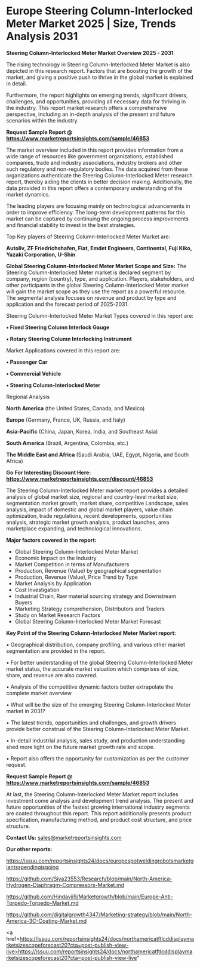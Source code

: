 # Europe Steering Column-Interlocked Meter Market 2025 | Size, Trends Analysis 2031

<Strong> Steering Column-Interlocked Meter Market Overview 2025 - 2031</strong>

The rising technology in Steering Column-Interlocked Meter Market is also depicted in this research report. Factors that are boosting the growth of the market, and giving a positive push to thrive in the global market is explained in detail.

Furthermore, the report highlights on emerging trends, significant drivers, challenges, and opportunities, providing all necessary data for thriving in the industry. This report market research offers a comprehensive perspective, including an in-depth analysis of the present and future scenarios within the industry.

<strong>Request Sample Report @ <a href=https://www.marketreportsinsights.com/sample/46853>https://www.marketreportsinsights.com/sample/46853</a></strong>

The market overview included in this report provides information from a wide range of resources like government organizations, established companies, trade and industry associations, industry brokers and other such regulatory and non-regulatory bodies. The data acquired from these organizations authenticate the Steering Column-Interlocked Meter research report, thereby aiding the clients in better decision making. Additionally, the data provided in this report offers a contemporary understanding of the market dynamics.

The leading players are focusing mainly on technological advancements in order to improve efficiency. The long-term development patterns for this market can be captured by continuing the ongoing process improvements and financial stability to invest in the best strategies.

Top Key players of Steering Column-Interlocked Meter Market are:

<strong>Autoliv, ZF Friedrichshafen, Fiat, Emdet Engineers, Continental, Fuji Kiko, Yazaki Corporation, U-Shin</strong>

<strong><b>Global Steering Column-Interlocked Meter Market Scope and Size:</b></strong>
The Steering Column-Interlocked Meter market is declared segment by company, region (country), type, and application. Players, stakeholders, and other participants in the global Steering Column-Interlocked Meter market will gain the market scope as they use the report as a powerful resource. The segmental analysis focuses on revenue and product by type and application and the forecast period of 2025-2031.

Steering Column-Interlocked Meter Market Types covered in this report are:

<strong>•  Fixed Steering Column Interlock Gauge

•  Rotary Steering Column Interlocking Instrument</strong>

Market Applications covered in this report are:

<strong>•  Passenger Car

•  Commercial Vehicle

•  Steering Column-Interlocked Meter</strong> 

Regional Analysis

<strong>North America</strong> (the United States, Canada, and Mexico)

<strong>Europe</strong> (Germany, France, UK, Russia, and Italy)

<strong>Asia-Pacific</strong> (China, Japan, Korea, India, and Southeast Asia)

<strong>South America</strong> (Brazil, Argentina, Colombia, etc.)

<strong>The Middle East and Africa</strong> (Saudi Arabia, UAE, Egypt, Nigeria, and South Africa)

<strong>Go For Interesting Discount Here: <a href=https://www.marketreportsinsights.com/discount/46853>https://www.marketreportsinsights.com/discount/46853</a></strong>

The Steering Column-Interlocked Meter market report provides a detailed analysis of global market size, regional and country-level market size, segmentation market growth, market share, competitive Landscape, sales analysis, impact of domestic and global market players, value chain optimization, trade regulations, recent developments, opportunities analysis, strategic market growth analysis, product launches, area marketplace expanding, and technological innovations.

<strong><b>Major factors covered in the report:</b></strong>
<ul>
  <li>Global Steering Column-Interlocked Meter Market </li>
  <li>Economic Impact on the Industry</li>
  <li>Market Competition in terms of Manufacturers</li>
  <li>Production, Revenue (Value) by geographical segmentation</li>
  <li>Production, Revenue (Value), Price Trend by Type</li>
  <li>Market Analysis by Application</li>
  <li>Cost Investigation</li>
  <li>Industrial Chain, Raw material sourcing strategy and Downstream Buyers</li>
  <li>Marketing Strategy comprehension, Distributors and Traders</li>
  <li>Study on Market Research Factors</li>
  <li>Global Steering Column-Interlocked Meter Market Forecast</li>
</ul>

<strong><b>Key Point of the Steering Column-Interlocked Meter Market report:</b></strong>

• Geographical distribution, company profiling, and various other market segmentation are provided in the report.

• For better understanding of the global Steering Column-Interlocked Meter market status, the accurate market valuation which comprises of size, share, and revenue are also covered.

• Analysis of the competitive dynamic factors better extrapolate the complete market overview

• What will be the size of the emerging Steering Column-Interlocked Meter market in 2031?

• The latest trends, opportunities and challenges, and growth drivers provide better construal of the Steering Column-Interlocked Meter Market.

• In-detail industrial analysis, sales study, and production understanding shed more light on the future market growth rate and scope.

• Report also offers the opportunity for customization as per the customer request.

<strong>Request Sample Report @ <a href=https://www.marketreportsinsights.com/sample/46853>https://www.marketreportsinsights.com/sample/46853</a></strong>

At last, the Steering Column-Interlocked Meter Market report includes investment come analysis and development trend analysis. The present and future opportunities of the fastest growing international industry segments are coated throughout this report. This report additionally presents product specification, manufacturing method, and product cost structure, and price structure.

<strong>Contact Us:</strong>
sales@marketreportsinsights.com

<strong>Our other reports:</strong>

<a href=https://issuu.com/reportsinsights24/docs/europespotweldingrobotsmarketgiantsspendingisgoing>https://issuu.com/reportsinsights24/docs/europespotweldingrobotsmarketgiantsspendingisgoing</a>

<a href=https://github.com/Siya23553/Research/blob/main/North-America-Hydrogen-Diaphragm-Compressors-Market.md>https://github.com/Siya23553/Research/blob/main/North-America-Hydrogen-Diaphragm-Compressors-Market.md</a>

<a href=https://github.com/Hindavii9/Marketgrowth/blob/main/Europe-Anti-Torpedo-Torpedo-Market.md>https://github.com/Hindavii9/Marketgrowth/blob/main/Europe-Anti-Torpedo-Torpedo-Market.md</a>

<a href=https://github.com/digitalgrowth4347/Marketing-strategy/blob/main/North-America-3C-Coating-Market.md>https://github.com/digitalgrowth4347/Marketing-strategy/blob/main/North-America-3C-Coating-Market.md</a>

<a href=https://issuu.com/reportsinsights24/docs/northamericatftlcddisplaymarketsizescopeforecast20?cta=post-publish-view-live>https://issuu.com/reportsinsights24/docs/northamericatftlcddisplaymarketsizescopeforecast20?cta=post-publish-view-live</a>"
